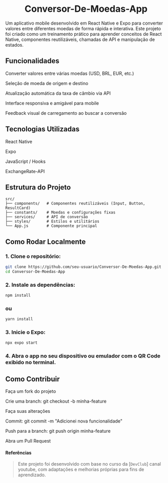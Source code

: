 <h1 align= "center"> Conversor-De-Moedas-App </h1>

Um aplicativo mobile desenvolvido em React Native e Expo para converter valores entre diferentes moedas de forma rápida e interativa. Este projeto foi criado como um treinamento prático para aprender conceitos de React Native, componentes reutilizáveis, chamadas de API e manipulação de estados.

## Funcionalidades

Converter valores entre várias moedas (USD, BRL, EUR, etc.)

Seleção de moeda de origem e destino

Atualização automática da taxa de câmbio via API

Interface responsiva e amigável para mobile

Feedback visual de carregamento ao buscar a conversão

## Tecnologias Utilizadas

React Native

Expo

JavaScript / Hooks

ExchangeRate-API

## Estrutura do Projeto
```text
src/
├── components/   # Componentes reutilizáveis (Input, Button, ResultCard)
├── constants/    # Moedas e configurações fixas
├── services/     # API de conversão
├── styles/       # Estilos e utilitários
└── App.js        # Componente principal
```

## Como Rodar Localmente

 ### 1. Clone o repositório:

``` bash
git clone https://github.com/seu-usuario/Conversor-De-Moedas-App.git
cd Conversor-De-Moedas-App
```


### 2. Instale as dependências:

```bash
npm install
```
### ou
```bash
yarn install
```

### 3. Inicie o Expo:

```bash
npx expo start
```

### 4. Abra o app no seu dispositivo ou emulador com o QR Code exibido no terminal.

## Como Contribuir

Faça um fork do projeto

Crie uma branch: git checkout -b minha-feature

Faça suas alterações

Commit: git commit -m "Adicionei nova funcionalidade"

Push para a branch: git push origin minha-feature

Abra um Pull Request

#### Referências

> Este projeto foi desenvolvido com base no curso da [`DevClub`] canal youtube, com adaptações e melhorias próprias para fins de aprendizado.
